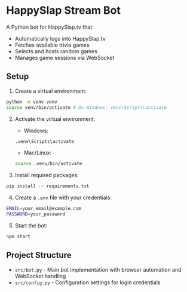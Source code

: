 # HappySlap Stream Bot

A Python bot for HappySlap.tv that:

- Automatically logs into HappySlap.tv
- Fetches available trivia games
- Selects and hosts random games
- Manages game sessions via WebSocket

## Setup

1. Create a virtual environment:

```bash
python -m venv venv
source venv/bin/activate # On Windows: venv\Scripts\activate
```

2. Activate the virtual environment:

   - Windows:

   ```bash
   .venv\Scripts\activate
   ```

   - Mac/Linux:

   ```bash
   source .venv/bin/activate
   ```

3. Install required packages:

```bash
pip install -r requirements.txt
```

4. Create a `.env` file with your credentials:

```bash
EMAIL=your_email@example.com
PASSWORD=your_password
```

5. Start the bot:

```bash
npm start
```

## Project Structure

- `src/bot.py` - Main bot implementation with browser automation and WebSocket handling
- `src/config.py` - Configuration settings for login credentials
